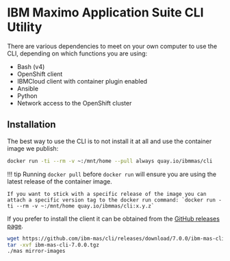 IBM Maximo Application Suite CLI Utility
===============================================================================
There are various dependencies to meet on your own computer to use the CLI, depending on which functions you are using:

- Bash (v4)
- OpenShift client
- IBMCloud client with container plugin enabled
- Ansible
- Python
- Network access to the OpenShift cluster


Installation
-------------------------------------------------------------------------------
The best way to use the CLI is to not install it at all and use the container image we publish:

```bash
docker run -ti --rm -v ~:/mnt/home --pull always quay.io/ibmmas/cli
```

!!! tip
    Running `docker pull` before `docker run` will ensure you are using the latest release of the container image.

    If you want to stick with a specific release of the image you can attach a specific version tag to the docker run command: `docker run -ti --rm -v ~:/mnt/home quay.io/ibmmas/cli:x.y.z`

If you prefer to install the client it can be obtained from the [GitHub releases page](https://github.com/ibm-mas/cli/releases).

```bash
wget https://github.com/ibm-mas/cli/releases/download/7.0.0/ibm-mas-cli-7.0.0.tgz
tar -xvf ibm-mas-cli-7.0.0.tgz
./mas mirror-images
```